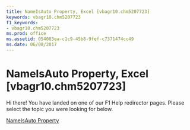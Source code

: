 ```yaml
---
title: NameIsAuto Property, Excel [vbagr10.chm5207723]
keywords: vbagr10.chm5207723
f1_keywords:
- vbagr10.chm5207723
ms.prod: office
ms.assetid: 054083ea-c1c9-45b8-9fef-c7371474cc49
ms.date: 06/08/2017
---
```



# NameIsAuto Property, Excel [vbagr10.chm5207723]

Hi there! You have landed on one of our F1 Help redirector pages. Please select the topic you were looking for below.

[NameIsAuto Property](http://msdn.microsoft.com/library/92a06cde-f3fc-cc5b-9af9-0ec9545b90a8%28Office.15%29.aspx)

